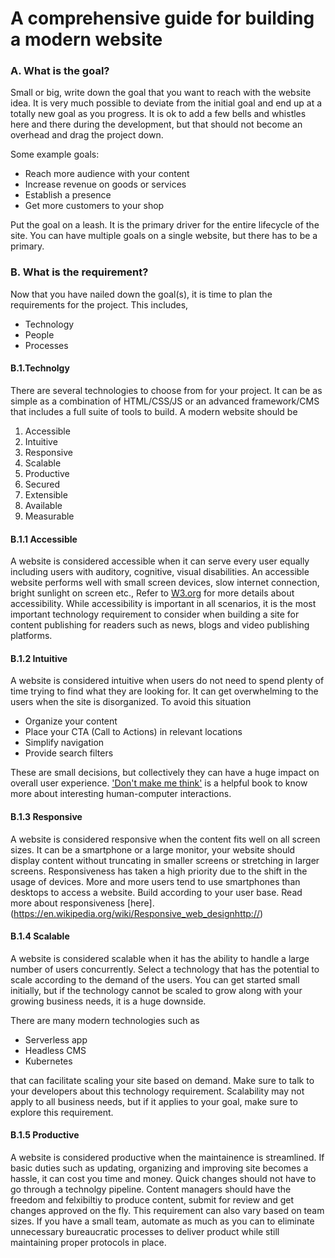 # A comprehensive guide for building a modern website

### A. What is the goal?
Small or big, write down the goal that you want to reach with the website idea. It is very much possible to deviate from the initial goal and end up at a totally new goal as you progress. It is ok to add a few bells and whistles here and there during the development, but that should not become an overhead and drag the project down. 

Some example goals:
* Reach more audience with your content
* Increase revenue on goods or services
* Establish a presence
* Get more customers to your shop

Put the goal on a leash. It is the primary driver for the entire lifecycle of the site. You can have multiple goals on a single website, but there has to be a primary.



### B. What is the requirement?
Now that you have nailed down the goal(s), it is time to plan the requirements for the project. This includes, 
* Technology
* People
* Processes

#### B.1.Technolgy
There are several technologies to choose from for your project. It can be as simple as a combination of HTML/CSS/JS or an advanced framework/CMS that includes a full suite of tools to build. A modern website should be
1. Accessible
2. Intuitive
3. Responsive
4. Scalable
5. Productive
6. Secured
7. Extensible
8. Available
9. Measurable

#### B.1.1 Accessible
A website is considered accessible when it can serve every user equally including users with auditory, cognitive, visual disabilities. An accessible website performs well with small screen devices, slow internet connection, bright sunlight on screen etc., Refer to [W3.org](https://www.w3.org/WAI/fundamentals/accessibility-intro/#what) for more details about accessibility. While accessibility is important in all scenarios, it is the most important technology requirement to consider when building a site for content publishing for readers such as news, blogs and video publishing platforms.

#### B.1.2 Intuitive
A website is considered intuitive when users do not need to spend plenty of time trying to find what they are looking for. It can get overwhelming to the users when the site is disorganized. To avoid this situation
* Organize your content
* Place your CTA (Call to Actions) in relevant locations
* Simplify navigation
* Provide search filters

These are small decisions, but collectively they can have a huge impact on overall user experience. ['Don't make me think'](https://en.wikipedia.org/wiki/Don%27t_Make_Me_Think) is a helpful book to know more about interesting human-computer interactions. 

#### B.1.3 Responsive
A website is considered responsive when the content fits well on all screen sizes. It can be a smartphone or a large monitor, your website should display content without truncating in smaller screens or stretching in larger screens. Responsiveness has taken a high priority due to the shift in the usage of devices. More and more users tend to use smartphones than desktops to access a website. Build according to your user base. 
Read more about responsiveness [here].(https://en.wikipedia.org/wiki/Responsive_web_designhttp://)

#### B.1.4 Scalable
A website is considered scalable when it has the ability to handle a large number of users concurrently. Select a technology that has the potential to scale according to the demand of the users. You can get started small initially, but if the technology cannot be scaled to grow along with your growing business needs, it is a huge downside. 

There are many modern technologies such as 
* Serverless app
* Headless CMS
* Kubernetes 
 
that can facilitate scaling your site based on demand. Make sure to talk to your developers about this technology requirement. Scalability may not apply to all business needs, but if it applies to your goal, make sure to explore this requirement. 

#### B.1.5 Productive
A website is considered productive when the maintainence is streamlined. If basic duties such as updating, organizing and improving site becomes a hassle, it can cost you time and money. Quick changes should not have to go through a technolgy pipeline. Content managers should have the freedom and felxibiltiy to produce content, submit for review and get changes approved on the fly. This requirement can also vary based on team sizes. If you have a small team, automate as much as you can to eliminate unnecessary bureaucratic processes to deliver product while still maintaining proper protocols in place. 